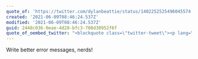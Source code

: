 ```yaml
---
quote_of: 'https://twitter.com/dylanbeattie/status/1402252525496045574'
created: '2021-06-09T08:46:24.537Z'
modified: '2021-06-09T08:46:24.537Z'
guid: 2448c036-0eae-4d28-bfc3-708d30952f6f
quote_of_oembed_twitter: "<blockquote class=\"twitter-tweet\"><p lang=\"en\" dir=\"ltr\">THREAD: Today&#39;s <a href=\"https://twitter.com/fastly?ref_src=twsrc%5Etfw\">@Fastly</a> outage is a nice moment to reflect on the fact that developers are absolutely terrible at writing error messages. Earlier today, some of the biggest sites on the web were offline for about 15 minutes. The BBC, the New York Times, Reddit, the UK government.</p>&mdash; Dylan Beattie \U0001F1EA\U0001F1FA @ \U0001F3E1\U0001F511\U0001F53D (@dylanbeattie) <a href=\"https://twitter.com/dylanbeattie/status/1402252525496045574?ref_src=twsrc%5Etfw\">June 8, 2021</a></blockquote>\n<script async src=\"https://platform.twitter.com/widgets.js\" charset=\"utf-8\"></script>\n"
---
```

Write better error messages, nerds!
